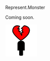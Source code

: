 Represent.Monster

Coming soon.

<img src="https://raw.githubusercontent.com/Internalmonster/Internalmonster/master/HeartHead.png" alt="Hi" width="100" height="100">
